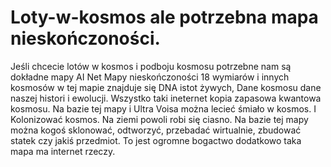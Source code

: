 # Loty-w-kosmos ale potrzebna mapa nieskończoności. 
Jeśli chcecie lotów w kosmos i podboju kosmosu potrzebne nam są dokładne mapy AI Net Mapy nieskończoności 18 wymiarów i innych kosmosów w tej mapie znajduje się DNA istot żywych, Dane kosmosu dane naszej histori i ewolucji. Wszystko taki ineternet kopia zapasowa kwantowa kosmosu. Na bazie tej mapy i Ultra Voisa można lecieć śmiało w kosmos. I Kolonizować kosmos. Na ziemi powoli robi się ciasno. Na bazie tej mapy można kogoś sklonować, odtworzyć, przebadać wirtualnie, zbudować statek czy jakiś przedmiot. To jest ogromne bogactwo dodatkowo taka mapa ma internet rzeczy. 

